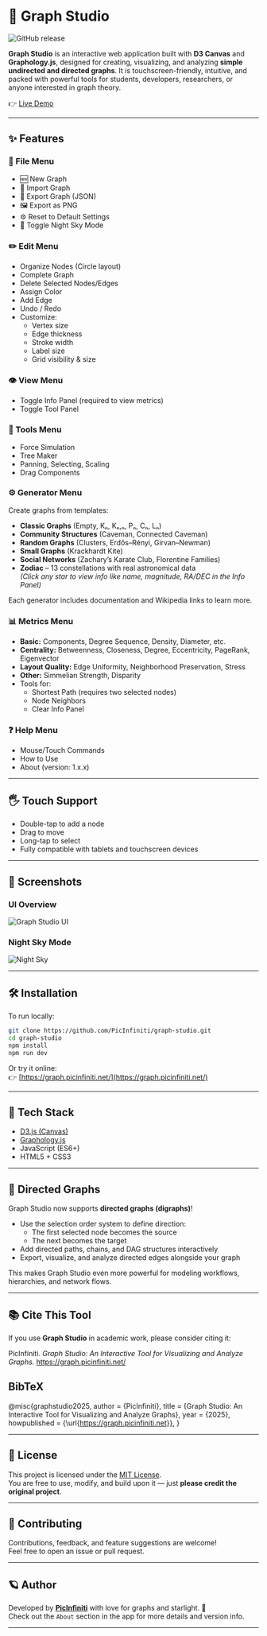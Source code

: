 # 🌌 Graph Studio

![GitHub release](https://img.shields.io/github/v/release/PicInfiniti/app-graph?sort=semver)

**Graph Studio** is an interactive web application built with **D3 Canvas** and **Graphology.js**, designed for creating, visualizing, and analyzing **simple undirected and directed graphs**. It is touchscreen-friendly, intuitive, and packed with powerful tools for students, developers, researchers, or anyone interested in graph theory.

👉 [Live Demo](https://graph.picinfiniti.net/)

---

## ✨ Features

### 📁 File Menu

- 🆕 New Graph
- 📂 Import Graph
- 💾 Export Graph (JSON)
- 🖼️ Export as PNG
- ⚙️ Reset to Default Settings
- 🌙 Toggle Night Sky Mode

### ✏️ Edit Menu

- Organize Nodes (Circle layout)
- Complete Graph
- Delete Selected Nodes/Edges
- Assign Color
- Add Edge
- Undo / Redo
- Customize:
  - Vertex size
  - Edge thickness
  - Stroke width
  - Label size
  - Grid visibility & size

### 👁️ View Menu

- Toggle Info Panel (required to view metrics)
- Toggle Tool Panel

### 🧰 Tools Menu

- Force Simulation
- Tree Maker
- Panning, Selecting, Scaling
- Drag Components

### ⚙️ Generator Menu

Create graphs from templates:

- **Classic Graphs** (Empty, Kₙ, Kₙ,ₙ, Pₙ, Cₙ, Lₙ)
- **Community Structures** (Caveman, Connected Caveman)
- **Random Graphs** (Clusters, Erdős–Rényi, Girvan–Newman)
- **Small Graphs** (Krackhardt Kite)
- **Social Networks** (Zachary’s Karate Club, Florentine Families)
- **Zodiac** – 13 constellations with real astronomical data  
  *(Click any star to view info like name, magnitude, RA/DEC in the Info Panel)*

Each generator includes documentation and Wikipedia links to learn more.

### 📊 Metrics Menu

- **Basic:** Components, Degree Sequence, Density, Diameter, etc.
- **Centrality:** Betweenness, Closeness, Degree, Eccentricity, PageRank, Eigenvector
- **Layout Quality:** Edge Uniformity, Neighborhood Preservation, Stress
- **Other:** Simmelian Strength, Disparity
- Tools for:
  - Shortest Path (requires two selected nodes)
  - Node Neighbors
  - Clear Info Panel

### ❓ Help Menu

- Mouse/Touch Commands
- How to Use
- About (version: 1.x.x)

---

## 🖐 Touch Support

- Double-tap to add a node
- Drag to move
- Long-tap to select
- Fully compatible with tablets and touchscreen devices

---

## 📸 Screenshots

### UI Overview

![Graph Studio UI](./src/assets/img/Screenshot-1.png)

### Night Sky Mode

![Night Sky](./src/assets/img/Screenshot-2.png)

---

## 🛠 Installation

To run locally:

```bash
git clone https://github.com/PicInfiniti/graph-studio.git
cd graph-studio
npm install
npm run dev
```

Or try it online:  
👉 [https://graph.picinfiniti.net/](https://graph.picinfiniti.net/)

---

## 🧪 Tech Stack

- [D3.js (Canvas)](https://d3js.org/)
- [Graphology.js](https://graphology.github.io/)
- JavaScript (ES6+)
- HTML5 + CSS3

---

## 🧭 Directed Graphs

Graph Studio now supports **directed graphs (digraphs)**!

- Use the selection order system to define direction:
  - The first selected node becomes the source
  - The next becomes the target
- Add directed paths, chains, and DAG structures interactively
- Export, visualize, and analyze directed edges alongside your graph

This makes Graph Studio even more powerful for modeling workflows, hierarchies, and network flows.

---

## 📚 Cite This Tool

If you use **Graph Studio** in academic work, please consider citing it:

PicInfiniti. *Graph Studio: An Interactive Tool for Visualizing and Analyze Graphs*. <https://graph.picinfiniti.net/>

## BibTeX

@misc{graphstudio2025,
  author       = {PicInfiniti},
  title        = {Graph Studio: An Interactive Tool for Visualizing and Analyze Graphs},
  year         = {2025},
  howpublished = {\url{<https://graph.picinfiniti.net}}>,
}

---

## 📄 License

This project is licensed under the [MIT License](./LICENSE).  
You are free to use, modify, and build upon it — just **please credit the original project**.

---

## 🤝 Contributing

Contributions, feedback, and feature suggestions are welcome!  
Feel free to open an issue or pull request.

---

## 🪐 Author

Developed by **[PicInfiniti](https://github.com/PicInfiniti)** with love for graphs and starlight. 🌟  
Check out the `About` section in the app for more details and version info.

---

